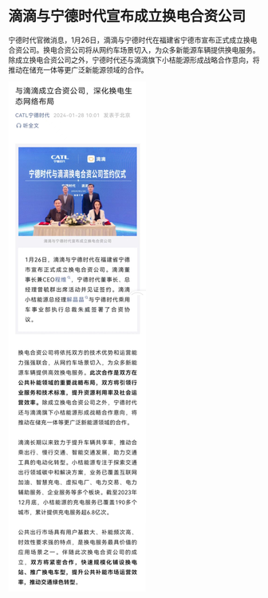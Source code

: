 # 滴滴与宁德时代宣布成立换电合资公司

宁德时代官微消息，1月26日，滴滴与宁德时代在福建省宁德市宣布正式成立换电合资公司。换电合资公司将从网约车场景切入，为众多新能源车辆提供换电服务。除成立换电合资公司之外，宁德时代还与滴滴旗下小桔能源形成战略合作意向，将推动在储充一体等更广泛新能源领域的合作。

![8a0dabf69fca826e599490459943815c.jpg](https://raw.githubusercontent.com/qqhsx/qqnews_image/main/2024/01/28/滴滴与宁德时代宣布成立换电合资公司/8a0dabf69fca826e599490459943815c.jpg)

